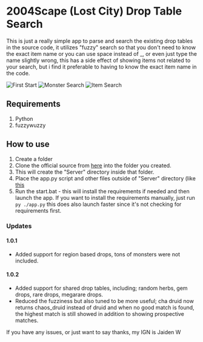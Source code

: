 # 2004Scape (Lost City) Drop Table Search

This is just a really simple app to parse and search the existing drop tables in the source code, it utilizes "fuzzy" search so that you don't need to know the exact item name or you can use space instead of _, or even just type the name slightly wrong, this has a side effect of showing items not related to your search, but i find it preferable to having to know the exact item name in the code.

![First Start](https://i.imgur.com/Wd0utwa.png)
![Monster Search](https://i.imgur.com/ZXPpGLr.png)
![Item Search](https://i.imgur.com/NoHermx.png)

## Requirements
1. Python
2. fuzzywuzzy

## How to use
1. Create a folder
2. Clone the official source from [here](https://github.com/2004Scape/Server) into the folder you created.
3. This will create the "Server" directory inside that folder.
4. Place the app.py script and other files outside of "Server" directory (like [this](https://i.imgur.com/9UA5cQS.png)
5. Run the start.bat - this will install the requirements if needed and then launch the app. If you want to install the requirements manually, just run ``py ./app.py`` this does also launch faster since it's not checking for requirements first.

### Updates

#### 1.0.1 
- Added support for region based drops, tons of monsters were not included.

#### 1.0.2
- Added support for shared drop tables, including; random herbs, gem drops, rare drops, megarare drops.
- Reduced the fuzziness but also tuned to be more useful; cha druid now returns chaos_druid instead of druid and when no good match is found, the highest match is still showed in addition to showing prospective matches.


If you have any issues, or just want to say thanks, my IGN is Jaiden W
